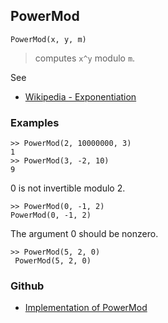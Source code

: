 ## PowerMod

```
PowerMod(x, y, m)
```

> computes `x^y` modulo `m`.

See
* [Wikipedia - Exponentiation](https://en.wikipedia.org/wiki/Modular_exponentiation)

### Examples

```
>> PowerMod(2, 10000000, 3)
1
>> PowerMod(3, -2, 10)
9
```

0 is not invertible modulo 2.

```
>> PowerMod(0, -1, 2)
PowerMod(0, -1, 2)
```

The argument 0 should be nonzero.

```
>> PowerMod(5, 2, 0)
 PowerMod(5, 2, 0)
```

### Github

* [Implementation of PowerMod](https://github.com/axkr/symja_android_library/blob/master/symja_android_library/matheclipse-core/src/main/java/org/matheclipse/core/builtin/IntegerFunctions.java#L1143) 
